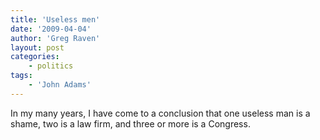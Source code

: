 ```yaml
---
title: 'Useless men'
date: '2009-04-04'
author: 'Greg Raven'
layout: post
categories:
    - politics
tags:
    - 'John Adams'
---
```


In my many years, I have come to a conclusion that one useless man is a shame, two is a law firm, and three or more is a Congress.